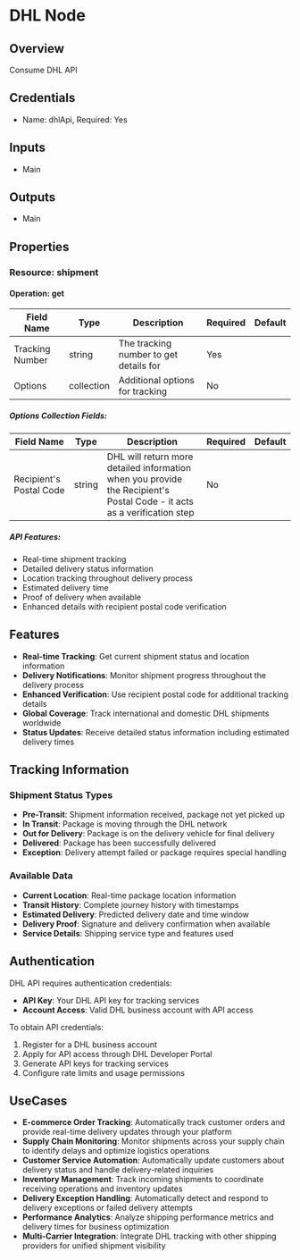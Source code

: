 # DHL Node

## Overview

Consume DHL API

## Credentials

- Name: dhlApi, Required: Yes

## Inputs

- Main

## Outputs

- Main

## Properties

### Resource: shipment

#### Operation: get

| Field Name | Type | Description | Required | Default |
|---|---|---|---|---|
| Tracking Number | string | The tracking number to get details for | Yes |  |
| Options | collection | Additional options for tracking | No |  |

##### Options Collection Fields:
| Field Name | Type | Description | Required | Default |
|---|---|---|---|---|
| Recipient's Postal Code | string | DHL will return more detailed information when you provide the Recipient's Postal Code - it acts as a verification step | No |  |

##### API Features:
- Real-time shipment tracking
- Detailed delivery status information
- Location tracking throughout delivery process
- Estimated delivery time
- Proof of delivery when available
- Enhanced details with recipient postal code verification

## Features

- **Real-time Tracking**: Get current shipment status and location information
- **Delivery Notifications**: Monitor shipment progress throughout the delivery process  
- **Enhanced Verification**: Use recipient postal code for additional tracking details
- **Global Coverage**: Track international and domestic DHL shipments worldwide
- **Status Updates**: Receive detailed status information including estimated delivery times

## Tracking Information

### Shipment Status Types
- **Pre-Transit**: Shipment information received, package not yet picked up
- **In Transit**: Package is moving through the DHL network
- **Out for Delivery**: Package is on the delivery vehicle for final delivery
- **Delivered**: Package has been successfully delivered
- **Exception**: Delivery attempt failed or package requires special handling

### Available Data
- **Current Location**: Real-time package location information
- **Transit History**: Complete journey history with timestamps
- **Estimated Delivery**: Predicted delivery date and time window
- **Delivery Proof**: Signature and delivery confirmation when available
- **Service Details**: Shipping service type and features used

## Authentication

DHL API requires authentication credentials:
- **API Key**: Your DHL API key for tracking services
- **Account Access**: Valid DHL business account with API access

To obtain API credentials:
1. Register for a DHL business account
2. Apply for API access through DHL Developer Portal
3. Generate API keys for tracking services
4. Configure rate limits and usage permissions

## UseCases

- **E-commerce Order Tracking**: Automatically track customer orders and provide real-time delivery updates through your platform
- **Supply Chain Monitoring**: Monitor shipments across your supply chain to identify delays and optimize logistics operations
- **Customer Service Automation**: Automatically update customers about delivery status and handle delivery-related inquiries
- **Inventory Management**: Track incoming shipments to coordinate receiving operations and inventory updates
- **Delivery Exception Handling**: Automatically detect and respond to delivery exceptions or failed delivery attempts
- **Performance Analytics**: Analyze shipping performance metrics and delivery times for business optimization
- **Multi-Carrier Integration**: Integrate DHL tracking with other shipping providers for unified shipment visibility

